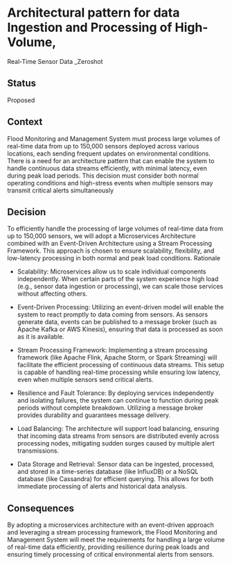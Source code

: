 # Architectural pattern for data Ingestion and Processing of High-Volume,
Real-Time Sensor Data _Zeroshot

## Status
Proposed

## Context

Flood Monitoring and Management System must process large volumes of
real-time data from up to 150,000 sensors deployed across various locations, each
sending frequent updates on environmental conditions. There is a need for an
architecture pattern that can enable the system to handle continuous data streams
efficiently, with minimal latency, even during peak load periods. This decision must
consider both normal operating conditions and high-stress events when multiple sensors
may transmit critical alerts simultaneously

## Decision

To efficiently handle the processing of large volumes of real-time data from up to 150,000 sensors, we will adopt a Microservices Architecture combined with an Event-Driven Architecture using a Stream Processing Framework. This approach is chosen to ensure scalability, flexibility, and low-latency processing in both normal and peak load conditions.
Rationale
- Scalability: Microservices allow us to scale individual components independently. When certain parts of the system experience high load (e.g., sensor data ingestion or processing), we can scale those services without affecting others.
- Event-Driven Processing: Utilizing an event-driven model will enable the system to react promptly to data coming from sensors. As sensors generate data, events can be published to a message broker (such as Apache Kafka or AWS Kinesis), ensuring that data is processed as soon as it is available.
- Stream Processing Framework: Implementing a stream processing framework (like Apache Flink, Apache Storm, or Spark Streaming) will facilitate the efficient processing of continuous data streams. This setup is capable of handling real-time processing while ensuring low latency, even when multiple sensors send critical alerts.
- Resilience and Fault Tolerance: By deploying services independently and isolating failures, the system can continue to function during peak periods without complete breakdown. Utilizing a message broker provides durability and guarantees message delivery.
- Load Balancing: The architecture will support load balancing, ensuring that incoming data streams from sensors are distributed evenly across processing nodes, mitigating sudden surges caused by multiple alert transmissions.

- Data Storage and Retrieval: Sensor data can be ingested, processed, and stored in a time-series database (like InfluxDB) or a NoSQL database (like Cassandra) for efficient querying. This allows for both immediate processing of alerts and historical data analysis.

## Consequences

By adopting a microservices architecture with an event-driven approach and leveraging a stream processing framework, the Flood Monitoring and Management System will meet the requirements for handling a large volume of real-time data efficiently, providing resilience during peak loads and ensuring timely processing of critical environmental alerts from sensors.
